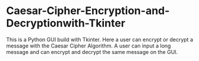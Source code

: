 # Caesar-Cipher-Encryption-and-Decryptionwith-Tkinter

This is a Python GUI build with Tkinter. 
Here a user can encrypt or decrypt a message with the Caesar Cipher Algorithm. 
A user can input a long message and can encrypt and decrypt the same message on the GUI.
